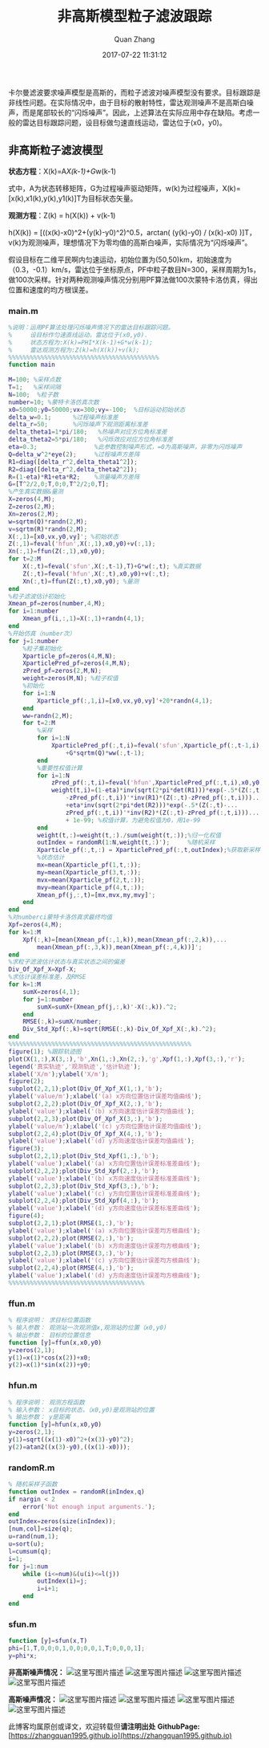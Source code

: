 ﻿---
layout: post
title: "非高斯模型粒子滤波跟踪"
date: 2017-07-22 11:31:12
categories: 粒子滤波
tags: matlab 粒子滤波
author: Quan Zhang
--- 
卡尔曼滤波要求噪声模型是高斯的，而粒子滤波对噪声模型没有要求。目标跟踪是非线性问题。在实际情况中，由于目标的散射特性，雷达观测噪声不是高斯白噪声，而是尾部较长的“闪烁噪声”。因此，上述算法在实际应用中存在缺陷。考虑一般的雷达目标跟踪问题，设目标做匀速直线运动，雷达位于(x0，y0)。

## 非高斯粒子滤波模型

**状态方程**：X(k)=A*X(k-1)+G*w(k-1)

式中，A为状态转移矩阵，G为过程噪声驱动矩阵，w(k)为过程噪声，X(k)=[x(k),x1(k),y(k),y1(k)]T为目标状态矢量。

**观测方程**：Z(k) = h(X(k)) + v(k-1)

h(X(k)) = [((x(k)-x0)^2+(y(k)-y0)^2)^0.5，arctan( (y(k)-y0) / (x(k)-x0) )]T，v(k)为观测噪声，理想情况下为零均值的高斯白噪声，实际情况为“闪烁噪声”。

假设目标在二维平民啊内匀速运动，初始位置为(50,50)km，初始速度为（0.3，-0.1）km/s，雷达位于坐标原点，PF中粒子数目N=300，采样周期为1s，做100次采样。针对两种观测噪声情况分别用PF算法做100次蒙特卡洛仿真，得出位置和速度的均方根误差。

### main.m

```matlab
%说明：运用PF算法处理闪烁噪声情况下的雷达目标跟踪问题。
%     设目标作匀速直线运动，雷达位于(x0,y0)．
%     状态方程为:X(k)=PHI*X(k-1)+G*w(k-1);
%     雷达观测方程为:Z(k)=h(X(k))+v(k);
%%%%%%%%%%%%%%%%%%%%%%%%%%%%%%%%%%%%%%%%%%
function main
 
M=100; %采样点数                 
T=1;   %采样间隔
N=100;  %粒子数                
number=10; %蒙特卡洛仿真次数            
x0=50000;y0=50000;vx=300;vy=-100;  %目标运动初始状态
delta_w=0.1;      %过程噪声标准差     
delta_r=50;       %闪烁噪声下观测距离标准差     
delta_theta1=1*pi/180;   %热噪声对应方位角标准差
delta_theta2=5*pi/180;   %闪烁效应对应方位角标准差
eta=0.3;                %此参数控制噪声形式，=0为高斯噪声，非零为闪烁噪声
Q=delta_w^2*eye(2);     %过程噪声方差阵
R1=diag([delta_r^2,delta_theta1^2]);
R2=diag([delta_r^2,delta_theta2^2]);
R=(1-eta)*R1+eta*R2;    %测量噪声方差阵           
G=[T^2/2,0;T,0;0,T^2/2;0,T];
%产生真实数据&量测
X=zeros(4,M);
Z=zeros(2,M);
Xn=zeros(2,M);
w=sqrtm(Q)*randn(2,M);
v=sqrtm(R)*randn(2,M);
X(:,1)=[x0,vx,y0,vy]'; %初始状态
Z(:,1)=feval('hfun',X(:,1),x0,y0)+v(:,1);
Xn(:,1)=ffun(Z(:,1),x0,y0);
for t=2:M
    X(:,t)=feval('sfun',X(:,t-1),T)+G*w(:,t); %真实数据
    Z(:,t)=feval('hfun',X(:,t),x0,y0)+v(:,t);
    Xn(:,t)=ffun(Z(:,t),x0,y0); %量测
end
%粒子滤波估计初始化
Xmean_pf=zeros(number,4,M);
for i=1:number
    Xmean_pf(i,:,1)=X(:,1)+randn(4,1);
end
%开始仿真（number次） 
for j=1:number
    %粒子集初始化
    Xparticle_pf=zeros(4,M,N);
    XparticlePred_pf=zeros(4,M,N);
    zPred_pf=zeros(2,M,N);
    weight=zeros(M,N); %粒子权值
    %初始化
    for i=1:N
        Xparticle_pf(:,1,i)=[x0,vx,y0,vy]'+20*randn(4,1);
    end
    ww=randn(2,M);
    for t=2:M
        %采样
        for i=1:N
            XparticlePred_pf(:,t,i)=feval('sfun',Xparticle_pf(:,t-1,i),T)...
                +G*sqrtm(Q)*ww(:,t-1);
        end
        %重要性权值计算
        for i=1:N
            zPred_pf(:,t,i)=feval('hfun',XparticlePred_pf(:,t,i),x0,y0);
            weight(t,i)=(1-eta)*inv(sqrt(2*pi*det(R1)))*exp(-.5*(Z(:,t)...
                -zPred_pf(:,t,i))'*inv(R1)*(Z(:,t)-zPred_pf(:,t,i)))...
                +eta*inv(sqrt(2*pi*det(R2)))*exp(-.5*(Z(:,t)-...
                zPred_pf(:,t,i))'*inv(R2)*(Z(:,t)-zPred_pf(:,t,i)))...
                + 1e-99; %权值计算，为避免权值为0，用1e-99
        end
        weight(t,:)=weight(t,:)./sum(weight(t,:));%归一化权值 
        outIndex = randomR(1:N,weight(t,:)');     %随机采样
        Xparticle_pf(:,t,:) = XparticlePred_pf(:,t,outIndex);%获取新采样值 
        %状态估计
        mx=mean(Xparticle_pf(1,t,:));
        my=mean(Xparticle_pf(3,t,:));
        mvx=mean(Xparticle_pf(2,t,:));
        mvy=mean(Xparticle_pf(4,t,:));
        Xmean_pf(j,:,t)=[mx,mvx,my,mvy]';
    end
end
%对numberci蒙特卡洛仿真求最终均值
Xpf=zeros(4,M);
for k=1:M
    Xpf(:,k)=[mean(Xmean_pf(:,1,k)),mean(Xmean_pf(:,2,k)),...
        mean(Xmean_pf(:,3,k)),mean(Xmean_pf(:,4,k))]';
end
%求粒子滤波估计状态与真实状态之间的偏差
Div_Of_Xpf_X=Xpf-X;
%求估计误差标准差，及RMSE 
for k=1:M
    sumX=zeros(4,1);
    for j=1:number
        sumX=sumX+(Xmean_pf(j,:,k)'-X(:,k)).^2;
    end
    RMSE(:,k)=sumX/number;
    Div_Std_Xpf(:,k)=sqrt(RMSE(:,k)-Div_Of_Xpf_X(:,k).^2);
end
%%%%%%%%%%%%%%%%%%%%%%%%%%%%%%%%%%%%%%%%%%%%%%%%%%%
figure(1); %跟踪轨迹图
plot(X(1,:),X(3,:),'b',Xn(1,:),Xn(2,:),'g',Xpf(1,:),Xpf(3,:),'r');
legend('真实轨迹','观测轨迹','估计轨迹');
xlabel('X/m');ylabel('X/m');
figure(2);
subplot(2,2,1);plot(Div_Of_Xpf_X(1,:),'b');
ylabel('value/m');xlabel('(a) x方向位置估计误差均值曲线');
subplot(2,2,2);plot(Div_Of_Xpf_X(2,:),'b');
ylabel('value');xlabel('(b) x方向速度估计误差均值曲线');
subplot(2,2,3);plot(Div_Of_Xpf_X(3,:),'b');
ylabel('value/m');xlabel('(c) y方向位置估计误差均值曲线');
subplot(2,2,4);plot(Div_Of_Xpf_X(4,:),'b');
ylabel('value');xlabel('(d) y方向速度估计误差均值曲线');
figure(3);
subplot(2,2,1);plot(Div_Std_Xpf(1,:),'b');
ylabel('value');xlabel('(a) x方向位置估计误差标准差曲线');
subplot(2,2,2);plot(Div_Std_Xpf(2,:),'b');
ylabel('value');xlabel('(b) x方向速度估计误差标准差曲线');
subplot(2,2,3);plot(Div_Std_Xpf(3,:),'b');
ylabel('value');xlabel('(c) y方向位置估计误差标准差曲线');
subplot(2,2,4);plot(Div_Std_Xpf(4,:),'b');
ylabel('value');xlabel('(d) y方向速度估计误差标准差曲线');
figure(4);
subplot(2,2,1);plot(RMSE(1,:),'b');
ylabel('value');xlabel('(a) x方向位置估计误差均方根曲线');
subplot(2,2,2);plot(RMSE(2,:),'b');
ylabel('value');xlabel('(b) x方向速度估计误差均方根曲线');
subplot(2,2,3);plot(RMSE(3,:),'b');
ylabel('value');xlabel('(c) y方向位置估计误差均方根曲线');
subplot(2,2,4);plot(RMSE(4,:),'b');
ylabel('value');xlabel('(d) y方向速度估计误差均方根曲线');
%%%%%%%%%%%%%%%%%%%%%%%%%%%%%%%%%%%%%%
```
### ffun.m

```matlab
% 程序说明： 求目标位置函数
% 输入参数： 观测站一次观测值x,观测站的位置（x0,y0)
% 输出参数： 目标的位置信息
function [y]=ffun(x,x0,y0)
y=zeros(2,1);
y(1)=x(1)*cos(x(2))+x0;
y(2)=x(1)*sin(x(2))+y0;
```
### hfun.m

```matlab
% 程序说明： 观测方程函数
% 输入参数： x目标的状态，（x0,y0)是观测站的位置
% 输出参数： y是距离
function [y]=hfun(x,x0,y0)
y=zeros(2,1);
y(1)=sqrt((x(1)-x0)^2+(x(3)-y0)^2);
y(2)=atan2((x(3)-y0),((x(1)-x0)));
```

### randomR.m

```matlab
% 随机采样子函数
function outIndex = randomR(inIndex,q)
if nargin < 2
    error('Not enough input arguments.'); 
end
outIndex=zeros(size(inIndex));
[num,col]=size(q);
u=rand(num,1);
u=sort(u);
l=cumsum(q);
i=1;
for j=1:num
    while (i<=num)&(u(i)<=l(j))
        outIndex(i)=j;
        i=i+1;
    end
end
```

### sfun.m

```matlab
function [y]=sfun(x,T)
phi=[1,T,0,0;0,1,0,0;0,0,1,T;0,0,0,1];
y=phi*x;
```
**非高斯噪声情况：**
![这里写图片描述](http://img.blog.csdn.net/20180201232533184?watermark/2/text/aHR0cDovL2Jsb2cuY3Nkbi5uZXQvemhhbmdxdWFuMjAxNQ==/font/5a6L5L2T/fontsize/400/fill/I0JBQkFCMA==/dissolve/70/gravity/SouthEast)
![这里写图片描述](http://img.blog.csdn.net/20180201232543332?watermark/2/text/aHR0cDovL2Jsb2cuY3Nkbi5uZXQvemhhbmdxdWFuMjAxNQ==/font/5a6L5L2T/fontsize/400/fill/I0JBQkFCMA==/dissolve/70/gravity/SouthEast)
![这里写图片描述](http://img.blog.csdn.net/20180201232553840?watermark/2/text/aHR0cDovL2Jsb2cuY3Nkbi5uZXQvemhhbmdxdWFuMjAxNQ==/font/5a6L5L2T/fontsize/400/fill/I0JBQkFCMA==/dissolve/70/gravity/SouthEast)
![这里写图片描述](http://img.blog.csdn.net/20180201232604632?watermark/2/text/aHR0cDovL2Jsb2cuY3Nkbi5uZXQvemhhbmdxdWFuMjAxNQ==/font/5a6L5L2T/fontsize/400/fill/I0JBQkFCMA==/dissolve/70/gravity/SouthEast)

**高斯噪声情况：**
![这里写图片描述](http://img.blog.csdn.net/20180201232636178?watermark/2/text/aHR0cDovL2Jsb2cuY3Nkbi5uZXQvemhhbmdxdWFuMjAxNQ==/font/5a6L5L2T/fontsize/400/fill/I0JBQkFCMA==/dissolve/70/gravity/SouthEast)
![这里写图片描述](http://img.blog.csdn.net/20180201232644431?watermark/2/text/aHR0cDovL2Jsb2cuY3Nkbi5uZXQvemhhbmdxdWFuMjAxNQ==/font/5a6L5L2T/fontsize/400/fill/I0JBQkFCMA==/dissolve/70/gravity/SouthEast)
![这里写图片描述](http://img.blog.csdn.net/20180201232652448?watermark/2/text/aHR0cDovL2Jsb2cuY3Nkbi5uZXQvemhhbmdxdWFuMjAxNQ==/font/5a6L5L2T/fontsize/400/fill/I0JBQkFCMA==/dissolve/70/gravity/SouthEast)
![这里写图片描述](http://img.blog.csdn.net/20180201232702813?watermark/2/text/aHR0cDovL2Jsb2cuY3Nkbi5uZXQvemhhbmdxdWFuMjAxNQ==/font/5a6L5L2T/fontsize/400/fill/I0JBQkFCMA==/dissolve/70/gravity/SouthEast)

此博客均属原创或译文，欢迎转载但**请注明出处** 
**GithubPage:**[https://zhangquan1995.github.io](https://zhangquan1995.github.io)
